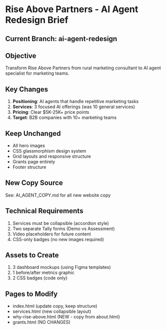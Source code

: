 # Rise Above Partners - AI Agent Redesign Brief

## Current Branch: ai-agent-redesign

## Objective
Transform Rise Above Partners from rural marketing consultant to AI agent specialist for marketing teams.

## Key Changes
1. **Positioning**: AI agents that handle repetitive marketing tasks
2. **Services**: 3 focused AI offerings (was 10 general services)
3. **Pricing**: Clear $5K-25K+ price points
4. **Target**: B2B companies with 10+ marketing teams

## Keep Unchanged
- All hero images
- CSS glassmorphism design system  
- Grid layouts and responsive structure
- Grants page entirely
- Footer structure

## New Copy Source
See: AI_AGENT_COPY.md for all new website copy

## Technical Requirements
1. Services must be collapsible (accordion style)
2. Two separate Tally forms (Demo vs Assessment)
3. Video placeholders for future content
4. CSS-only badges (no new images required)

## Assets to Create
1. 3 dashboard mockups (using Figma templates)
2. 1 before/after metrics graphic
3. 2 CSS badges (code only)

## Pages to Modify
- index.html (update copy, keep structure)
- services.html (new collapsible layout)
- why-rise-above.html (NEW - copy from about.html)
- grants.html (NO CHANGES)